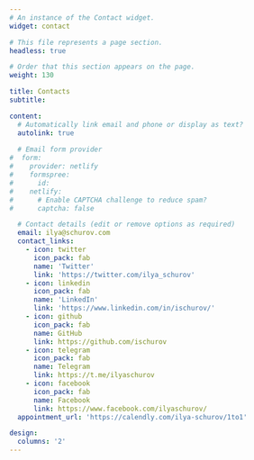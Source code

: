 ```yaml
---
# An instance of the Contact widget.
widget: contact

# This file represents a page section.
headless: true

# Order that this section appears on the page.
weight: 130

title: Contacts
subtitle:

content:
  # Automatically link email and phone or display as text?
  autolink: true
  
  # Email form provider
#  form:
#    provider: netlify
#    formspree:
#      id:
#    netlify:
#      # Enable CAPTCHA challenge to reduce spam?
#      captcha: false

  # Contact details (edit or remove options as required)
  email: ilya@schurov.com
  contact_links:
    - icon: twitter
      icon_pack: fab
      name: 'Twitter'
      link: 'https://twitter.com/ilya_schurov'
    - icon: linkedin
      icon_pack: fab
      name: 'LinkedIn'
      link: 'https://www.linkedin.com/in/ischurov/'
    - icon: github
      icon_pack: fab
      name: GitHub
      link: https://github.com/ischurov
    - icon: telegram
      icon_pack: fab
      name: Telegram
      link: https://t.me/ilyaschurov
    - icon: facebook
      icon_pack: fab
      name: Facebook
      link: https://www.facebook.com/ilyaschurov/
  appointment_url: 'https://calendly.com/ilya-schurov/1to1'

design:
  columns: '2'
---
```

